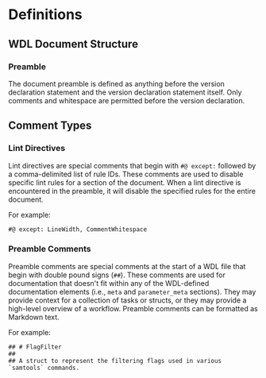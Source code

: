 # Definitions

## WDL Document Structure

### Preamble

The document preamble is defined as anything before the version declaration statement and the version declaration statement itself. Only comments and whitespace are permitted before the version declaration.

## Comment Types

### Lint Directives

Lint directives are special comments that begin with `#@ except:` followed by a comma-delimited list of rule IDs. These comments are used to disable specific lint rules for a section of the document. When a lint directive is encountered in the preamble, it will disable the specified rules for the entire document.

For example:

```wdl
#@ except: LineWidth, CommentWhitespace
```

### Preamble Comments

Preamble comments are special comments at the start of a WDL file that begin with double pound signs (`##`). These comments are used for documentation that doesn't fit within any of the WDL-defined documentation elements (i.e., `meta` and `parameter_meta` sections). They may provide context for a collection of tasks or structs, or they may provide a high-level overview of a workflow. Preamble comments can be formatted as Markdown text.

For example:

```wdl
## # FlagFilter
##
## A struct to represent the filtering flags used in various `samtools` commands.
```
